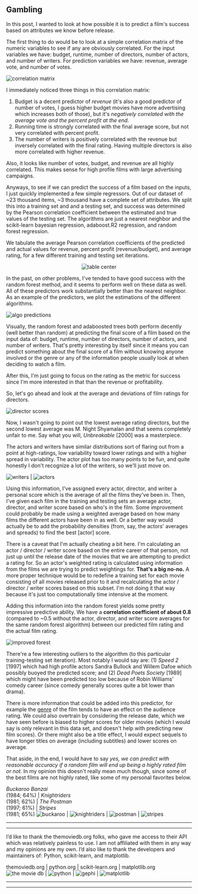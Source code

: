 Gambling
---

In this post, I wanted to look at how possible it is to predict a film's success based on attributes we know before release.

The first thing to do would be to look at a simple correlation matrix of the numeric variables to see if any are obviously correlated. For the input variables we have: budget, runtime, number of directors, number of actors, and number of writers. For prediction variables we have: revenue, average vote, and number of votes.

![correlation matrix](../assets/post3/corr_matrix_cmap_annotated.png)

I immediately noticed three things in this correlation matrix:
1. Budget is a decent predictor of *revenue* (it's also a good predictor of number of votes, I guess higher budget movies have more advertising which increases both of those), but it's *negatively correlated with the average vote and the percent profit at the end.*
2. Running time is strongly correlated with the final average score, but not very correlated with percent profit.
3. The number of writers is positively correlated with the revenue but inversely correlated with the final rating. Having multiple directors is also more correlated with higher revenue.

Also, it looks like number of votes, budget, and revenue are all highly correlated. This makes sense for high profile films with large advertising campaigns.

Anyways, to see if we can predict the success of a film based on the inputs, I just quickly implemented a few simple regressors. Out of our dataset of ~23 thousand items, ~3 thousand have a complete set of attributes. We split this into a training set and and a testing set, and success was determined by the Pearson correlation coefficient between the estimated and true values of the testing set. The algorithms are just a nearest neighbor and the scikit-learn bayesian regression, adaboost.R2 regression, and random forest regression.

We tabulate the average Pearson correlation coefficients of the predicted and actual values for revenue, percent profit (revenue/budget), and average rating, for a few different training and testing set iterations.

<!-- Algorithm | Revenue | Percent Profit | Rating |
Nearest Neighbor | .54 | .12 | .27 |
AdaBoosted Trees | .61 | .28 | .46 |
Bayesian Ridge | .71 | .19 | .38 |
Random Forest | .76 | .31 | .49 | -->

<p align="center">
  <img src="https://github.com/poptcorn/poptcorn.github.io/blob/master/assets/post3/cantcentertablesii.png?raw=true" alt="table center"/>
</p>


In the past, on other problems, I've tended to have good success with the random forest method, and it seems to perform well on these data as well. All of these predictors work substantially better than the nearest neighbor. As an example of the predictors, we plot the estimations of the different algorithms.

![algo predictions](../assets/post3/algo_predictions.png)

Visually, the random forest and adaboosted trees both perform decently (well better than random) at predicting the final score of a film based on the input data of: budget, runtime, number of directors, number of actors, and number of writers. That's pretty interesting by itself since it means you can predict something about the final score of a film without knowing anyone involved or the genre or any of the information people usually look at when deciding to watch a film.

After this, I'm just going to focus on the rating as the metric for success since I'm more interested in that than the revenue or profitability.

So, let's go ahead and look at the average and deviations of film ratings for directors.

![director scores](../assets/post3/directors.png)

Now, I wasn't going to point out the lowest average rating directors, but the second lowest average was M. Night Shyamalan and that seems completely unfair to me. Say what you will, *Unbreakable* [2000] was a masterpiece.

The actors and writers have similar distributions sort of flaring out from a point at high-ratings, low variability toward lower ratings and with a higher spread in variability. The actor plot has too many points to be fun, and quite honestly I don't recognize a lot of the writers, so we'll just move on.

![writers](../assets/post3/writers.png) | ![actors](../assets/post3/actors.png)

Using this information, I've assigned every actor, director, and writer a personal score which is the average of all the films they've been in. Then, I've given each film in the training and testing sets an average actor, director, and writer score based on who's in the film. Some improvement could probably be made using a weighted average based on how many films the different actors have been in as well. Or a better way would actually be to add the probability densities (from, say, the actors' averages and spreads) to find the best [actor] score.

There is a caveat that I'm actually cheating a bit here. I'm calculating an actor / director / writer score based on the entire career of that person, not just up until the release date of the movies that we are attempting to predict a rating for. So an actor's weighted rating is calculated using information from the films we are trying to predict weightings for. **That's a big no-no.** A more proper technique would be to redefine a training set for each movie consisting of all movies released prior to it and recalculating the actor / director / writer scores based on this subset. I'm not doing it that way because it's just too computationally time intensive at the moment.

Adding this information into the random forest yields some pretty impressive predictive ability. We have a **correlation coefficient of about 0.8** (compared to ~0.5 without the actor, director, and writer score averages for the same random forest algorithm) between our predicted film rating and the actual film rating.

![improved forest](../assets/post3/best_forest.png)

There're a few interesting outliers to the algorithm (to this particular training-testing set iteration). Most notably I would say are: (1) *Speed 2* [1997] which had high profile actors Sandra Bullock and Willem Dafoe which possibly buoyed the predicted score; and (2) *Dead Poets Society* [1989] which might have been predicted too low because of Robin Williams' comedy career (since comedy generally scores quite a bit lower than drama).

There is more information that could be added into this predictor, for example the [genre](https://poptcorn.github.io/pages/post1.html) of the film tends to have an effect on the audience rating. We could also overtrain by considering the release date, which we have seen before is biased to higher scores for older movies (which I would say is only relevant in this data set, and doesn't help with predicting new film scores). Or there might also be a title effect, I would expect sequels to have longer titles on average (including subtitles) and lower scores on average.

That aside, in the end, I would have to say *yes, we can predict with reasonable accuracy if a random film will end up being a highly rated film or not.* In my opinion this doesn't really mean much though, since some of the best films are not highly rated, like some of my personal favorites below.

*Buckaroo Banzai*<br />(1984; 64%) | *Knightriders*<br />(1981; 62%) | *The Postman*<br />(1997; 61%) | *Stripes*<br />(1981; 65%)
![buckaroo](../assets/post3/buckaroo.jpg) | ![knightriders](../assets/post3/knightriders.jpg) | ![postman](../assets/post3/postman.jpg) | ![stripes](../assets/post3/stripes.jpg)


---
---
I’d like to thank the themoviedb.org folks, who gave me access to their API which was relatively painless to use. I am not affiliated with them in any way and my opinions are my own. I’d also like to thank the developers and maintainers of: Python, scikit-learn, and matplotlib.

themoviedb.org | python.org | scikit-learn.org | matplotlib.org
![the movie db](../assets/credit/tmdb.png) | ![python](../assets/credit/python.png) | ![gephi](../assets/credit/scikit.png) | ![matplotlib](../assets/credit/mpl.png)

---
---
